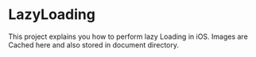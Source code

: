 # LazyLoading
This project explains you how to perform lazy Loading in iOS. Images are Cached here and also stored in document directory.
